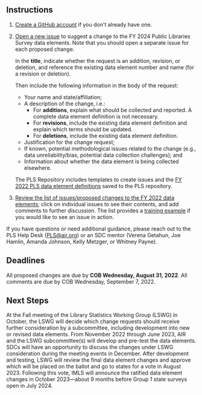 ## Instructions

1. [Create a GitHub account](https://github.com/join) if you don't already have one.

2. [Open a new issue](https://github.com/IMLS/public-libraries-survey/issues/new) to suggest a change to the FY 2024 Public Libraries Survey data elements. Note that you should open a separate issue for each proposed change. 

   In the **title**, indicate whether the request is an addition, revision, or deletion, and reference the existing data element number and name (for a revision or deletion).
   
   Then include the following information in the body of the request:

   * Your name and state/affiliation;
   * A description of the change, i.e.:
      * For **additions**, explain what should be collected and reported. A complete data element definition is not necessary.
      * For **revisions**, include the existing data element definition and explain which terms should be updated.
      * For **deletions**, include the existing data element definition.
   * Justification for the change request;
   * If known, potential methodological issues related to the change (e.g., data unreliability/bias, potential data collection challenges); and
   * Information about whether the data element is being collected elsewhere.

   The PLS Repository includes templates to create issues and the [FY 2022 PLS data element definitions](https://github.com/IMLS/public-libraries-survey/blob/master/FY%202022%20Data%20Elements.pdf) saved to the PLS repository. 

3. [Review the  list of issues/proposed changes to the FY 2022 data elements](https://github.com/IMLS/public-libraries-survey/issues); click on individual issues to see their contents, and add comments to further discussion.  The list provides a [training example](https://github.com/IMLS/public-libraries-survey/issues/4) if you would like to see an issue in action. 

If you have questions or need additional guidance, please reach out to the PLS Help Desk (PLS@air.org) or an SDC mentor (Verena Getahun, Joe Hamlin, Amanda Johnson, Kelly Metzger, or Whitney Payne). 


## Deadlines
All proposed changes are due by **COB Wednesday, August 31, 2022**. All comments are due by COB Wednesday, September 7, 2022.


## Next Steps
At the Fall meeting of the Library Statistics Working Group (LSWG) in October, the LSWG will decide which change requests should receive further consideration by a subcommittee, including development into new or revised data elements. From November 2022 through June 2023, AIR and the LSWG subcommittee(s) will develop and pre-test the data elements. SDCs will have an opportunity to discuss the changes under LSWG consideration during the meeting events in December. After development and testing, LSWG will review the final data element changes and approve which will be placed on the ballot and go to states for a vote in August 2023. Following this vote, IMLS will announce the ratified data element changes in October 2023—about 9 months before Group 1 state surveys open in July 2024.

